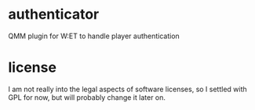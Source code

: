 # authenticator
QMM plugin for W:ET to handle player authentication

# license
I am not really into the legal aspects of software licenses, so I settled with GPL for now, but will probably change it later on.
